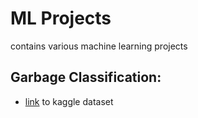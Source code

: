 # ML Projects
contains various machine learning projects

## Garbage Classification:

- [link](https://www.kaggle.com/datasets/asdasdasasdas/garbage-classification?resource=download) to kaggle dataset